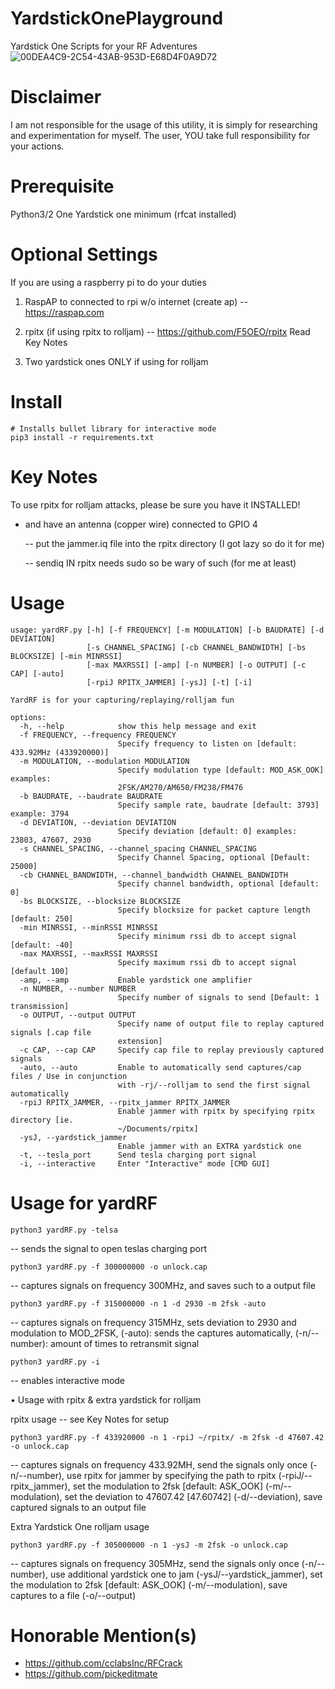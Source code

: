 # YardstickOnePlayground
Yardstick One Scripts for your RF Adventures
![00DEA4C9-2C54-43AB-953D-E68D4F0A9D72](https://user-images.githubusercontent.com/27988707/207140390-7b5ed47b-d0ec-4821-8831-7253384973a3.jpeg)


# Disclaimer
  I am not responsible for the usage of this utility, it is simply for researching and experimentation for myself.
  The user, YOU take full responsibility for your actions. 

# Prerequisite
   Python3/2
   One Yardstick one minimum (rfcat installed)

# Optional Settings
   If you are using a raspberry pi to do your duties
   1. RaspAP to connected to rpi w/o internet (create ap)
      -- https://raspap.com

   2. rpitx (if using rpitx to rolljam)
     -- https://github.com/F5OEO/rpitx
        Read Key Notes 

   3. Two yardstick ones ONLY if using for rolljam

# Install
```
# Installs bullet library for interactive mode
pip3 install -r requirements.txt
```
   
# Key Notes
  To use rpitx for rolljam attacks, please be sure you have it INSTALLED!
  
  - and have an antenna (copper wire) connected to GPIO 4

    -- put the jammer.iq file into the rpitx directory (I got lazy so do it for me)

    -- sendiq IN rpitx needs sudo so be wary of such (for me at least)

# Usage
```
usage: yardRF.py [-h] [-f FREQUENCY] [-m MODULATION] [-b BAUDRATE] [-d DEVIATION]
                 [-s CHANNEL_SPACING] [-cb CHANNEL_BANDWIDTH] [-bs BLOCKSIZE] [-min MINRSSI]
                 [-max MAXRSSI] [-amp] [-n NUMBER] [-o OUTPUT] [-c CAP] [-auto]
                 [-rpiJ RPITX_JAMMER] [-ysJ] [-t] [-i]

YardRF is for your capturing/replaying/rolljam fun

options:
  -h, --help            show this help message and exit
  -f FREQUENCY, --frequency FREQUENCY
                        Specify frequency to listen on [default: 433.92MHz (433920000)]
  -m MODULATION, --modulation MODULATION
                        Specify modulation type [default: MOD_ASK_OOK] examples:
                        2FSK/AM270/AM650/FM238/FM476
  -b BAUDRATE, --baudrate BAUDRATE
                        Specify sample rate, baudrate [default: 3793] example: 3794
  -d DEVIATION, --deviation DEVIATION
                        Specify deviation [default: 0] examples: 23803, 47607, 2930
  -s CHANNEL_SPACING, --channel_spacing CHANNEL_SPACING
                        Specify Channel Spacing, optional [Default: 25000]
  -cb CHANNEL_BANDWIDTH, --channel_bandwidth CHANNEL_BANDWIDTH
                        Specify channel bandwidth, optional [default: 0]
  -bs BLOCKSIZE, --blocksize BLOCKSIZE
                        Specify blocksize for packet capture length [default: 250]
  -min MINRSSI, --minRSSI MINRSSI
                        Specify minimum rssi db to accept signal [default: -40]
  -max MAXRSSI, --maxRSSI MAXRSSI
                        Specify maximum rssi db to accept signal [default 100]
  -amp, --amp           Enable yardstick one amplifier
  -n NUMBER, --number NUMBER
                        Specify number of signals to send [Default: 1 transmission]
  -o OUTPUT, --output OUTPUT
                        Specify name of output file to replay captured signals [.cap file
                        extension]
  -c CAP, --cap CAP     Specify cap file to replay previously captured signals
  -auto, --auto         Enable to automatically send captures/cap files / Use in conjunction
                        with -rj/--rolljam to send the first signal automatically
  -rpiJ RPITX_JAMMER, --rpitx_jammer RPITX_JAMMER
                        Enable jammer with rpitx by specifying rpitx directory [ie.
                        ~/Documents/rpitx]
  -ysJ, --yardstick_jammer
                        Enable jammer with an EXTRA yardstick one
  -t, --tesla_port      Send tesla charging port signal
  -i, --interactive     Enter "Interactive" mode [CMD GUI]

```

# Usage for yardRF
```
python3 yardRF.py -telsa
```
-- sends the signal to open teslas charging port
```
python3 yardRF.py -f 300000000 -o unlock.cap
```
-- captures signals on frequency 300MHz, and saves such to a output file

```
python3 yardRF.py -f 315000000 -n 1 -d 2930 -m 2fsk -auto
```
-- captures signals on frequency 315MHz, sets deviation to 2930 and modulation to MOD_2FSK, (-auto): sends the captures automatically, (-n/--number): amount of times to retransmit signal

```
python3 yardRF.py -i
```
-- enables interactive mode

• Usage with rpitx & extra yardstick for rolljam

rpitx usage -- see Key Notes for setup
```
python3 yardRF.py -f 433920000 -n 1 -rpiJ ~/rpitx/ -m 2fsk -d 47607.42 -o unlock.cap
```
-- captures signals on frequency 433.92MH, send the signals only once (-n/--number), use rpitx for jammer by specifying the path to rpitx (-rpiJ/--rpitx_jammer), set the modulation to 2fsk [default: ASK_OOK] (-m/--modulation), set the deviation to 47607.42 [47.60742] (-d/--deviation), save captured signals to an output file

Extra Yardstick One rolljam usage
```
python3 yardRF.py -f 305000000 -n 1 -ysJ -m 2fsk -o unlock.cap
```
-- captures signals on frequency 305MHz, send the signals only once (-n/--number), use additional yardstick one to jam (-ysJ/--yardstick_jammer), set the modulation to 2fsk [default: ASK_OOK] (-m/--modulation), save captures to a file (-o/--output)

# Honorable Mention(s)
- https://github.com/cclabsInc/RFCrack
- https://github.com/pickeditmate
